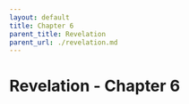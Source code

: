 ```yaml
---
layout: default
title: Chapter 6
parent_title: Revelation
parent_url: ./revelation.md
---
```


# Revelation - Chapter 6
